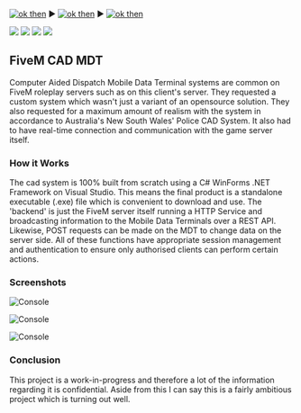 

[![ok then](https://img.shields.io/badge/-Home-blue?style=for-the-badge)](https://astonbolwell.github.io) ▶ [![ok then](https://img.shields.io/badge/-Projects-blue?style=for-the-badge)](https://astonbolwell.github.io/projects) ▶ [![ok then](https://img.shields.io/badge/-FiveM%20CAD%20MDT-purple?style=for-the-badge)](https://astonbolwell.github.io/projects/fivemcadmdt)

![](https://img.shields.io/badge/-Lua-9cf?logo=lua) ![](https://img.shields.io/badge/-C%20Sharp-ff69b4?logo=c%20sharp) ![](https://img.shields.io/badge/-JSON-red?logo=json) ![](https://img.shields.io/badge/-PHP-lightgrey?logo=php)

## FiveM CAD MDT
Computer Aided Dispatch Mobile Data Terminal systems are common on FiveM roleplay servers such as on this client's server. They requested a custom system which wasn't just a variant of an opensource solution. They also requested for a maximum amount of realism with the system in accordance to Australia's New South Wales' Police CAD System. It also had to have real-time connection and communication with the game server itself. 

### How it Works
The cad system is 100% built from scratch using a C# WinForms .NET Framework on Visual Studio. This means the final product is a standalone executable (.exe) file which is convenient to download and use. The 'backend' is just the FiveM server itself running a HTTP Service and broadcasting information to the Mobile Data Terminals over a REST API. Likewise, POST requests can be made on the MDT to change data on the server side. All of these functions have appropriate session management and authentication to ensure only authorised clients can perform certain actions.

### Screenshots
![Console](https://github.com/astonbolwell/astonbolwell.github.io/blob/main/resources/img7.PNG?raw=true)

![Console](https://github.com/astonbolwell/astonbolwell.github.io/blob/main/resources/img8.PNG?raw=true)

![Console](https://github.com/astonbolwell/astonbolwell.github.io/blob/main/resources/img9.PNG?raw=true)


### Conclusion
This project is a work-in-progress and therefore a lot of the information regarding it is confidential. Aside from this I can say this is a fairly ambitious project which is turning out well.
